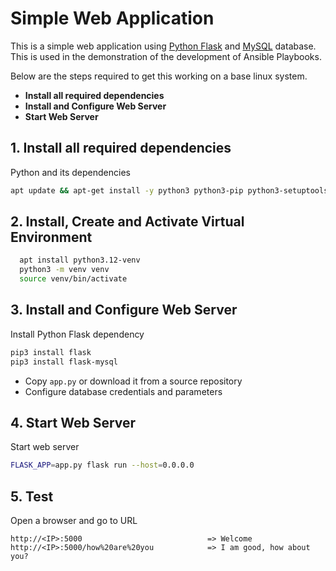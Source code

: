 # Simple Web Application

This is a simple web application using [Python Flask](http://flask.pocoo.org/) and [MySQL](https://www.mysql.com/) database. 
This is used in the demonstration of the development of Ansible Playbooks.
  
  Below are the steps required to get this working on a base linux system.
  
  - **Install all required dependencies**
  - **Install and Configure Web Server**
  - **Start Web Server**
   
## 1. Install all required dependencies
  
  Python and its dependencies
  ```bash
  apt update && apt-get install -y python3 python3-pip python3-setuptools python3-dev build-essential default-libmysqlclient-dev
  ```
## 2. Install, Create and Activate Virtual Environment
```bash
  apt install python3.12-venv
  python3 -m venv venv
  source venv/bin/activate
  ```
## 3. Install and Configure Web Server

Install Python Flask dependency
```bash
pip3 install flask
pip3 install flask-mysql
```

- Copy `app.py` or download it from a source repository
- Configure database credentials and parameters 

## 4. Start Web Server

Start web server
```bash
FLASK_APP=app.py flask run --host=0.0.0.0
```

## 5. Test

Open a browser and go to URL
```
http://<IP>:5000                            => Welcome
http://<IP>:5000/how%20are%20you            => I am good, how about you?
```
